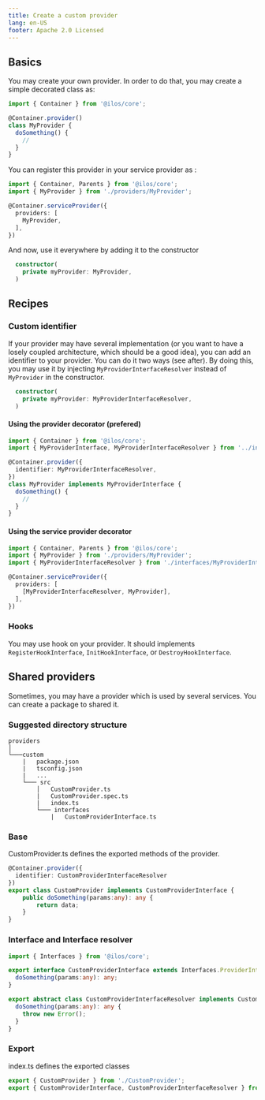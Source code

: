 ```yaml
---
title: Create a custom provider
lang: en-US
footer: Apache 2.0 Licensed
---
```


## Basics
You may create your own provider. In order to do that, you may create a simple decorated class as: 
```ts
import { Container } from '@ilos/core';

@Container.provider()
class MyProvider {
  doSomething() {
    //
  }
}
```

You can register this provider in your service provider as :
```ts
import { Container, Parents } from '@ilos/core';
import { MyProvider } from './providers/MyProvider';

@Container.serviceProvider({
  providers: [
    MyProvider,
  ],
})
```

And now, use it everywhere by adding it to the constructor
```ts
  constructor(
    private myProvider: MyProvider,
  )
```

## Recipes
### Custom identifier

If your provider may have several implementation (or you want to have a losely coupled architecture, which should be a good idea), you can add an identifier to your provider. You can do it two ways (see after). By doing this, you may use it by injecting `MyProviderInterfaceResolver` instead of `MyProvider` in the constructor.
```ts
  constructor(
    private myProvider: MyProviderInterfaceResolver,
  )
```

#### Using the provider decorator (prefered)
```ts
import { Container } from '@ilos/core';
import { MyProviderInterface, MyProviderInterfaceResolver } from '../interfaces/MyProviderInterface';

@Container.provider({
  identifier: MyProviderInterfaceResolver,
})
class MyProvider implements MyProviderInterface {
  doSomething() {
    //
  }
}
```

#### Using the service provider decorator
```ts
import { Container, Parents } from '@ilos/core';
import { MyProvider } from './providers/MyProvider';
import { MyProviderInterfaceResolver } from './interfaces/MyProviderInterface';

@Container.serviceProvider({
  providers: [
    [MyProviderInterfaceResolver, MyProvider],
  ],
})
```
### Hooks

You may use hook on your provider. It should implements `RegisterHookInterface`, `InitHookInterface`, or `DestroyHookInterface`.

## Shared providers

Sometimes, you may have a provider which is used by several services. You can create a package to shared it.

### Suggested directory structure
```
providers
│
└───custom
    |   package.json
    |   tsconfig.json
    |   ...
    └─── src
        │   CustomProvider.ts
        |   CustomProvider.spec.ts
        |   index.ts
        └─── interfaces
            |   CustomProviderInterface.ts
```
### Base 

CustomProvider.ts defines the exported methods of the provider. 

```ts 
@Container.provider({
  identifier: CustomProviderInterfaceResolver
})
export class CustomProvider implements CustomProviderInterface {
    public doSomething(params:any): any {
        return data;
    }
}
```


### Interface and Interface resolver
```ts 
import { Interfaces } from '@ilos/core';

export interface CustomProviderInterface extends Interfaces.ProviderInterface{
  doSomething(params:any): any;
}

export abstract class CustomProviderInterfaceResolver implements CustomProviderInterface {
  doSomething(params:any): any {
    throw new Error();  
  }
}
```

### Export

index.ts defines the exported classes

```ts 
export { CustomProvider } from './CustomProvider';
export { CustomProviderInterface, CustomProviderInterfaceResolver } from './interfaces/CustomProviderInterface';
```
